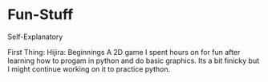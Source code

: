 # Fun-Stuff
Self-Explanatory

First Thing: Hijira: Beginnings
A 2D game I spent hours on for fun after learning how to progam in python and do basic graphics. Its a bit finicky but I might continue working on it to practice python.
